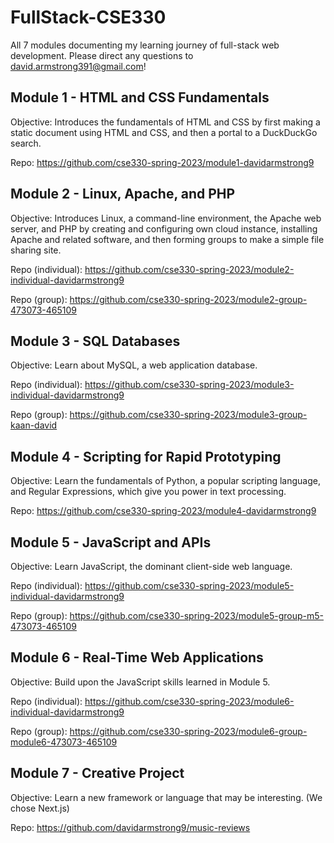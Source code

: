 # FullStack-CSE330
All 7 modules documenting my learning journey of full-stack web development. Please direct any questions to david.armstrong391@gmail.com!

## Module 1 - HTML and CSS Fundamentals
Objective: Introduces the fundamentals of HTML and CSS by first making a static document using HTML and CSS, and then a portal to a DuckDuckGo search.

Repo: https://github.com/cse330-spring-2023/module1-davidarmstrong9

## Module 2 - Linux, Apache, and PHP
Objective: Introduces Linux, a command-line environment, the Apache web server, and PHP by creating and configuring own cloud instance, installing Apache and related software, and then forming groups to make a simple file sharing site.

Repo (individual): https://github.com/cse330-spring-2023/module2-individual-davidarmstrong9

Repo (group): https://github.com/cse330-spring-2023/module2-group-473073-465109

## Module 3 - SQL Databases
Objective: Learn about MySQL, a web application database.

Repo (individual): https://github.com/cse330-spring-2023/module3-individual-davidarmstrong9

Repo (group): https://github.com/cse330-spring-2023/module3-group-kaan-david

## Module 4 - Scripting for Rapid Prototyping
Objective: Learn the fundamentals of Python, a popular scripting language, and Regular Expressions, which give you power in text processing.

Repo: https://github.com/cse330-spring-2023/module4-davidarmstrong9

## Module 5 - JavaScript and APIs
Objective: Learn JavaScript, the dominant client-side web language.

Repo (individual): https://github.com/cse330-spring-2023/module5-individual-davidarmstrong9

Repo (group): https://github.com/cse330-spring-2023/module5-group-m5-473073-465109

## Module 6 - Real-Time Web Applications
Objective: Build upon the JavaScript skills learned in Module 5.

Repo (individual): https://github.com/cse330-spring-2023/module6-individual-davidarmstrong9

Repo (group): https://github.com/cse330-spring-2023/module6-group-module6-473073-465109

## Module 7 - Creative Project
Objective: Learn a new framework or language that may be interesting. (We chose Next.js)

Repo: https://github.com/davidarmstrong9/music-reviews
